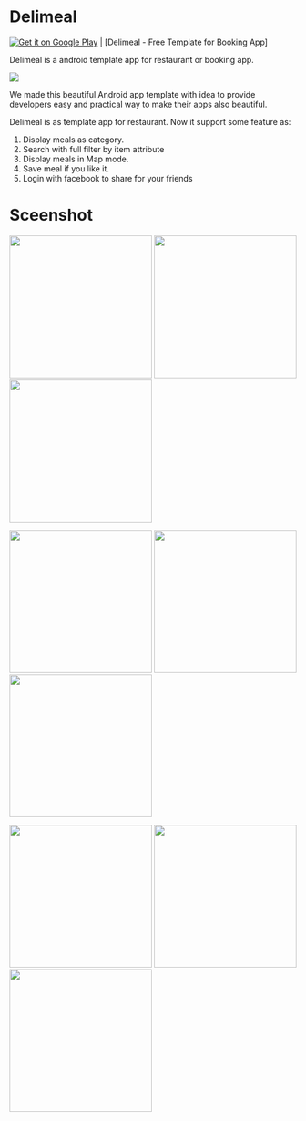 Delimeal
=====

[![Get it on Google Play](https://play.google.com/intl/en_us/badges/images/generic/en_badge_web_generic.png)](https://play.google.com/store/apps/details?id=com.hieuapp.lunch&hl=en)
| [Delimeal - Free Template for Booking App]

Delimeal is a android template app for restaurant or booking app. 

![](delimeal/screenshot/happy-lunch-transferent.png)

We made this beautiful Android app template with idea to provide developers easy and practical way to make their apps also beautiful.  

Delimeal is as template app for restaurant. Now it support some feature as:
1. Display meals as category.
2. Search with full filter by item attribute
3. Display meals in Map mode.
4. Save meal if you like it.
5. Login with facebook to share for your friends

Sceenshot
=====
<img src="https://github.com/hieuapp/delimeal/screenshot/screen1.png" width="250"/> <img src="https://github.com/hieuapp/delimeal/screenshot/screen2.png" width="250"/> <img src="https://github.com/hieuapp/delimeal/screenshot/screen3.png" width="250"/> 

<img src="https://github.com/hieuapp/delimeal/screenshot/screen4.png" width="250"/> <img src="https://github.com/hieuapp/delimeal/screenshot/screen5.png" width="250"/> <img src="https://github.com/hieuapp/delimeal/screenshot/screen6.png" width="250"/>

<img src="https://github.com/hieuapp/delimeal/screenshot/screen7.png" width="250"/> <img src="https://github.com/hieuapp/delimeal/screenshot/screen5.png" width="250"/> <img src="https://github.com/hieuapp/delimeal/screenshot/screen8.png" width="250"/>
